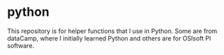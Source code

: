 # python

This repository is for helper functions that I use in Python. Some are from dataCamp, where I initially learned Python and others are for OSIsoft PI software.
